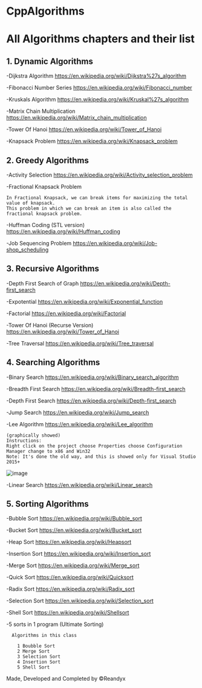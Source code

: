 # CppAlgorithms

# All Algorithms chapters and their list


## 1. Dynamic Algorithms 

  -Dijkstra Algorithm https://en.wikipedia.org/wiki/Dijkstra%27s_algorithm
  
  -Fibonacci Number Series https://en.wikipedia.org/wiki/Fibonacci_number
  
  -Kruskals Algorithm https://en.wikipedia.org/wiki/Kruskal%27s_algorithm
  
  -Matrix Chain Multiplication https://en.wikipedia.org/wiki/Matrix_chain_multiplication
  
  -Tower Of Hanoi https://en.wikipedia.org/wiki/Tower_of_Hanoi
  
  -Knapsack Problem https://en.wikipedia.org/wiki/Knapsack_problem
  
  
## 2. Greedy Algorithms
  
  -Activity Selection https://en.wikipedia.org/wiki/Activity_selection_problem
  
  -Fractional Knapsack Problem 
  
  ```
In Fractional Knapsack, we can break items for maximizing the total value of knapsack. 
This problem in which we can break an item is also called the fractional knapsack problem.
  ```
  
  -Huffman Coding (STL version) https://en.wikipedia.org/wiki/Huffman_coding
  
  -Job Sequencing Problem https://en.wikipedia.org/wiki/Job-shop_scheduling
  
## 3. Recursive Algorithms
  
  -Depth First Search of Graph https://en.wikipedia.org/wiki/Depth-first_search
  
  -Expotential https://en.wikipedia.org/wiki/Exponential_function
  
  -Factorial https://en.wikipedia.org/wiki/Factorial
  
  -Tower Of Hanoi (Recurse Version) https://en.wikipedia.org/wiki/Tower_of_Hanoi
  
  -Tree Traversal https://en.wikipedia.org/wiki/Tree_traversal
  
## 4. Searching Algorithms 
  
  -Binary Search https://en.wikipedia.org/wiki/Binary_search_algorithm
  
  -Breadth First Search https://en.wikipedia.org/wiki/Breadth-first_search
  
  -Depth First Search https://en.wikipedia.org/wiki/Depth-first_search
  
  -Jump Search https://en.wikipedia.org/wiki/Jump_search
  
  -Lee Algorithm https://en.wikipedia.org/wiki/Lee_algorithm
  
  ```
  (graphically showed)
  Instructions:
  Right click on the project choose Properties choose Configuration Manager change to x86 and Win32
  Note: It's done the old way, and this is showed only for Visual Studio 2015+ 
  ```
 ![image](https://user-images.githubusercontent.com/63396574/151412748-48c10de5-5218-4de6-8577-ac047d64cace.png)

  
  -Linear Search https://en.wikipedia.org/wiki/Linear_search
  
## 5. Sorting Algorithms 

  -Bubble Sort https://en.wikipedia.org/wiki/Bubble_sort
  
  -Bucket Sort https://en.wikipedia.org/wiki/Bucket_sort
  
  -Heap Sort https://en.wikipedia.org/wiki/Heapsort
  
  -Insertion Sort https://en.wikipedia.org/wiki/Insertion_sort
  
  -Merge Sort https://en.wikipedia.org/wiki/Merge_sort
  
  -Quick Sort https://en.wikipedia.org/wiki/Quicksort
  
  -Radix Sort https://en.wikipedia.org/wiki/Radix_sort
  
  -Selection Sort https://en.wikipedia.org/wiki/Selection_sort
  
  -Shell Sort https://en.wikipedia.org/wiki/Shellsort
  
  
  -5 sorts in 1 program (Ultimate Sorting)
  
      Algorithms in this class
      
        1 Boubble Sort
        2 Merge Sort
        3 Selection Sort
        4 Insertion Sort
        5 Shell Sort
        
 Made, Developed and Completed by ©Reandyx 
